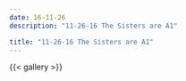 ```yaml
---
date: 16-11-26
description: "11-26-16 The Sisters are A1"

title: "11-26-16 The Sisters are A1"
---
```

{{< gallery >}}
